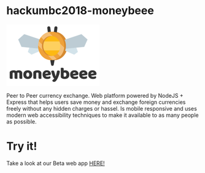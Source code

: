 # hackumbc2018-moneybeee
![alt text](mbeee.png)

Peer to Peer currency exchange. Web platform powered by NodeJS + Express that helps users save money and exchange foreign currencies freely without any hidden charges or hassel. Is mobile responsive and uses modern web accessibility techniques to make it available to as many people as possible.

# Try it!
Take a look at our Beta web app [HERE!](http://www.moneybeee.com/)
